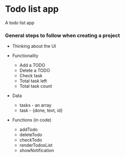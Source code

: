 # Todo list app
A todo list app


### General steps to follow when creating a project

- Thinking about the UI
- Functionality
	- Add a TODO
	- Delete a TODO
	- Check task
 	- Total task left
	- Total task count
         
- Data
	- tasks - an array
	- task - {done, text, id}
- Functions (in code)
	- addTodo
	- deleteTodo
	- checkTodo
	- renderTodosList
	- showNotification

